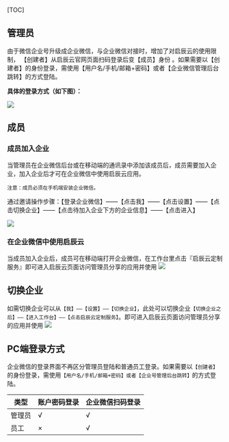 [TOC]


## 管理员
由于微信企业号升级成企业微信，与企业微信对接时，增加了对启辰云的使用限制， 【创建者】从启辰云官网页面扫码登录后变【成员】身份 。如果需要以【创建者】的身份登录，需使用【用户名/手机/邮箱+密码】或者【企业微信管理后台跳转】的方式登陆。

**具体的登录方式（如下图）：**

![](http://docfiles.baibaoyun.com/FkRQOnwVsNfDDolgEISrnsaYKBjd)



## 成员
### 成员加入企业
当管理员在企业微信后台或在移动端的通讯录中添加该成员后，成员需要加入企业，加入企业后才可在企业微信中使用启辰云应用。

`注意：成员必须在手机端安装企业微信。`

通过邀请操作步骤：【登录企业微信】——【点击我】——【点击设置】——【点击切换企业】——【点击待加入企业下方的企业信息】——【点击进入】

![](http://docfiles.baibaoyun.com/Fjp-TDCXVp3-5g5Qv7S6DXtaLYFb)

### 在企业微信中使用启辰云
当成员加入企业后，成员可在移动端打开企业微信，在工作台里点击『启辰云定制服务』即可进入启辰云页面访问管理员分享的应用并使用
![](http://docfiles.baibaoyun.com/FoUugUfap27VGxtTz7Jp5q9tJZkU)

## 切换企业
如需切换企业可以从`【我】——【设置】——【切换企业】`，此处可以切换企业`【切换企业之后】——【进入工作台】——【点击启辰云定制服务】`。即可进入启辰云页面访问管理员分享的应用并使用
![](http://docfiles.baibaoyun.com/FhsWFsi3CdH7U7Rv4nRZyKbAxEbX)

## PC端登录方式
企业微信的登录界面不再区分管理员登陆和普通员工登录。如果需要以`【创建者】`的身份登录，需使用`【用户名/手机/邮箱+密码】或者【企业号管理后台跳转】`的方式登陆。

| 类型   |  账户密码登录  |  企业微信扫码登录  |
| --- | --- | --- |
|  管理员  |  √  |  √  |
|   员工 |  ×  |  √  |
